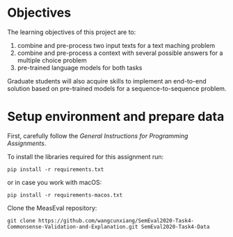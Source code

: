 # Objectives

The learning objectives of this project are to:

1. combine and pre-process two input texts for a text maching problem
2. combine and pre-process a context with several possible answers for a multiple choice problem
3. pre-trained language models for both tasks

Graduate students will also acquire skills to implement an end-to-end solution based on pre-trained models for a sequence-to-sequence problem.

# Setup environment and prepare data

First, carefully follow the *General Instructions for Programming Assignments*.

To install the libraries required for this assignment run:

    pip install -r requirements.txt

or in case you work with macOS:

    pip install -r requirements-macos.txt

Clone the MeasEval repository:

    git clone https://github.com/wangcunxiang/SemEval2020-Task4-Commonsense-Validation-and-Explanation.git SemEval2020-Task4-Data
